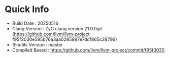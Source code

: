 # Quick Info
* Build Date : 20250516
* Clang Version : ZyC clang version 21.0.0git (https://github.com/llvm/llvm-project f95f3030e595b76a3aa0295997e7dcf865c28796)
* Binutils Version : master
* Compiled Based : https://github.com/llvm/llvm-project/commit/f95f3030

